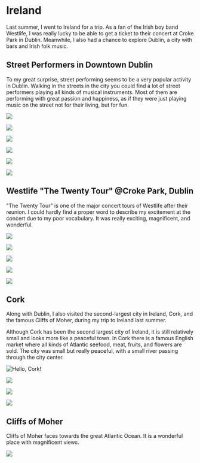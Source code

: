 # Ireland


Last summer, I went to Ireland for a trip. As a fan of the Irish boy band Westlife, I was really lucky to be able to get a ticket to their concert at Croke Park in Dublin. Meanwhile, I also had a chance to explore Dublin, a city with bars and Irish folk music.

<!-- more -->

## Street Performers in Downtown Dublin

To my great surprise, street performing seems to be a very popular activity in Dublin. Walking in the streets in the city you could find a lot of street performers playing all kinds of musical instruments. Most of them are performing with great passion and happiness, as if they were just playing music on the street not for their living, but for fun.

![](190823_RZH3285.jpg " ")

![](190823_RZH3301.jpg " ")

![](190823_RZH3309.jpg " ")

![](190823_RZH3457.jpg " ")

![](190823_RZH3460.jpg " ")

![](190823_RZH3530.jpg " ")

## Westlife "The Twenty Tour" @Croke Park, Dublin

"The Twenty Tour" is one of the major concert tours of Westlife after their reunion. I could hardly find a proper word to describe my excitement at the concert due to my poor vocabulary. It was really exciting, magnificent, and wonderful.

![](RZH4148.jpg " ")

![](RZH403524.jpg " ")

![](RZH410822.jpg " ")

![](RZH415721.jpg " ")

![](RZH418626.jpg " ")

## Cork

Along with Dublin, I also visited the second-largest city in Ireland, Cork, and the famous Cliffs of Moher, during my trip to Ireland last summer.

Although Cork has been the second largest city of Ireland, it is still relatively small and looks more like a peaceful town. In Cork there is a famous English market where all kinds of Atlantic seefood, meat, fruits, and flowers are sold. The city was small but really peaceful, with a small river passing through the city center.

![](RZH37644.jpg "Hello, Cork!")

![](190823_RZH3774.jpg " ")

![](190823_RZH3780.jpg " ")

![](190823_RZH3804.jpg " ")

## Cliffs of Moher

Cliffs of Moher faces towards the great Atlantic Ocean. It is a wonderful place with magnificent views.

![](RZH38723.jpg " ")

